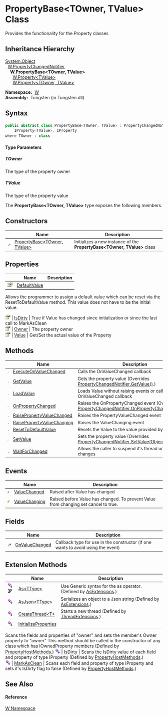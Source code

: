 PropertyBase&lt;TOwner, TValue> Class
=====================================
  Provides the functionality for the Property classes


Inheritance Hierarchy
---------------------
[System.Object][1]  
  [W.PropertyChangedNotifier][2]  
    **W.PropertyBase<TOwner, TValue>**  
      [W.Property&lt;TValue>][3]  
      [W.Property&lt;TOwner, TValue>][4]  

  **Namespace:**  [W][5]  
  **Assembly:**  Tungsten (in Tungsten.dll)

Syntax
------

```csharp
public abstract class PropertyBase<TOwner, TValue> : PropertyChangedNotifier, 
	IProperty<TValue>, IProperty
where TOwner : class

```

#### Type Parameters

##### *TOwner*
The type of the property owner

##### *TValue*
The type of the property value

The **PropertyBase<TOwner, TValue>** type exposes the following members.


Constructors
------------

                    | Name                                 | Description                                                              
------------------- | ------------------------------------ | ------------------------------------------------------------------------ 
![Protected method] | [PropertyBase&lt;TOwner, TValue>][6] | Initializes a new instance of the **PropertyBase<TOwner, TValue>** class 


Properties
----------

                   | Name              | Description                                                                                                                                              
------------------ | ----------------- | -------------------------------------------------------------------------------------------------------------------------------------------------------- 
![Public property] | [DefaultValue][7] | 
Allows the programmer to assign a default value which can be reset via the ResetToDefaultValue method. This value does not have to be the initial value.
 
![Public property] | [IsDirty][8]      | True if Value has changed since initialization or since the last call to MarkAsClean                                                                     
![Public property] | [Owner][9]        | The property owner                                                                                                                                       
![Public property] | [Value][10]       | Get/Set the actual value of the Property                                                                                                                 


Methods
-------

                    | Name                             | Description                                                                                             
------------------- | -------------------------------- | ------------------------------------------------------------------------------------------------------- 
![Protected method] | [ExecuteOnValueChanged][11]      | Calls the OnValueChanged callback                                                                       
![Protected method] | [GetValue][12]                   | Gets the property value (Overrides [PropertyChangedNotifier.GetValue()][13].)                           
![Public method]    | [LoadValue][14]                  | Loads Value without raising events or calling the OnValueChanged callback                               
![Protected method] | [OnPropertyChanged][15]          | Raises the OnPropertyChanged event (Overrides [PropertyChangedNotifier.OnPropertyChanged(String)][16].) 
![Protected method] | [RaisePropertyValueChanged][17]  | Raises the PropertyValueChanged event                                                                   
![Protected method] | [RaisePropertyValueChanging][18] | Raises the ValueChanging event                                                                          
![Public method]    | [ResetToDefaultValue][19]        | Resets the Value to the value provided by DefaultValue                                                  
![Protected method] | [SetValue][20]                   | Sets the property value (Overrides [PropertyChangedNotifier.SetValue(Object, String)][21].)             
![Public method]    | [WaitForChanged][22]             | Allows the caller to suspend it's thread until Value changes                                            


Events
------

                | Name                | Description                                                                         
--------------- | ------------------- | ----------------------------------------------------------------------------------- 
![Public event] | [ValueChanged][23]  | Raised after Value has changed                                                      
![Public event] | [ValueChanging][24] | Raised before Value has changed. To prevent Value from changing set cancel to true. 


Fields
------

                   | Name                 | Description                                                                      
------------------ | -------------------- | -------------------------------------------------------------------------------- 
![Protected field] | [OnValueChanged][25] | Callback type for use in the constructor (if one wants to avoid using the event) 


Extension Methods
-----------------

                                          | Name                       | Description                                                                                                                                                                                                                      
----------------------------------------- | -------------------------- | -------------------------------------------------------------------------------------------------------------------------------------------------------------------------------------------------------------------------------- 
![Public Extension Method]![Code example] | [As&lt;TType>][26]         | Use Generic syntax for the as operator. (Defined by [AsExtensions][27].)                                                                                                                                                         
![Public Extension Method]                | [AsJson&lt;TType>][28]     | Serializes an object to a Json string (Defined by [AsExtensions][27].)                                                                                                                                                           
![Public Extension Method]                | [CreateThread&lt;T>][29]   | Starts a new thread (Defined by [ThreadExtensions][30].)                                                                                                                                                                         
![Public Extension Method]                | [InitializeProperties][31] | 
Scans the fields and properties of "owner" and sets the member's Owner property to "owner" This method should be called in the constructor of any class which has IOwnedProperty members
 (Defined by [PropertyHostMethods][32].) 
![Public Extension Method]                | [IsDirty][33]              | 
Scans the IsDirty value of each field and property of type IProperty
 (Defined by [PropertyHostMethods][32].)                                                                                                                 
![Public Extension Method]                | [MarkAsClean][34]          | 
Scans each field and property of type IProperty and sets it's IsDirty flag to false
 (Defined by [PropertyHostMethods][32].)                                                                                                  


See Also
--------

#### Reference
[W Namespace][5]  

[1]: http://msdn.microsoft.com/en-us/library/e5kfa45b
[2]: ../PropertyChangedNotifier/README.md
[3]: ../Property_1/README.md
[4]: ../Property_2/README.md
[5]: ../README.md
[6]: _ctor.md
[7]: DefaultValue.md
[8]: IsDirty.md
[9]: Owner.md
[10]: Value.md
[11]: ExecuteOnValueChanged.md
[12]: GetValue.md
[13]: ../PropertyChangedNotifier/GetValue.md
[14]: LoadValue.md
[15]: OnPropertyChanged.md
[16]: ../PropertyChangedNotifier/OnPropertyChanged.md
[17]: RaisePropertyValueChanged.md
[18]: RaisePropertyValueChanging.md
[19]: ResetToDefaultValue.md
[20]: SetValue.md
[21]: ../PropertyChangedNotifier/SetValue.md
[22]: WaitForChanged.md
[23]: ValueChanged.md
[24]: ValueChanging.md
[25]: OnValueChanged.md
[26]: ../AsExtensions/As__1.md
[27]: ../AsExtensions/README.md
[28]: ../AsExtensions/AsJson__1.md
[29]: ../../W.Threading/ThreadExtensions/CreateThread__1.md
[30]: ../../W.Threading/ThreadExtensions/README.md
[31]: ../PropertyHostMethods/InitializeProperties.md
[32]: ../PropertyHostMethods/README.md
[33]: ../PropertyHostMethods/IsDirty.md
[34]: ../PropertyHostMethods/MarkAsClean.md
[35]: ../../_icons/Help.png
[Protected method]: ../../_icons/protmethod.gif "Protected method"
[Public property]: ../../_icons/pubproperty.gif "Public property"
[Public method]: ../../_icons/pubmethod.gif "Public method"
[Public event]: ../../_icons/pubevent.gif "Public event"
[Protected field]: ../../_icons/protfield.gif "Protected field"
[Public Extension Method]: ../../_icons/pubextension.gif "Public Extension Method"
[Code example]: ../../_icons/CodeExample.png "Code example"